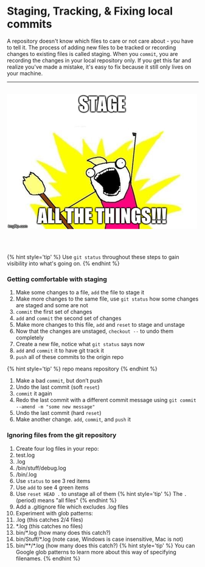 # Staging, Tracking, &amp; Fixing local commits
A repository doesn't know which files to care or not care about - you have to tell it.  The process of adding new files to be tracked or recording changes to existing files is called staging.  When you `commit`, you are recording the changes in your local repository only.  If you get this far and realize you've made a mistake, it's easy to fix because it still only lives on your machine.

<hr><br>

<div>
    <img src="2-meme.jpg">
</div>

<br><br>


{% hint style='tip' %}
Use `git status` throughout these steps to gain visibility into what's going on.
{% endhint %}

### Getting comfortable with staging

1. Make some changes to a file, `add` the file to stage it
1. Make more changes to the same file, use `git status` how some changes are staged and some are not
1. `commit` the first set of changes
1. `add` and `commit` the second set of changes
1. Make more changes to this file, `add` and `reset` to stage and unstage
1. Now that the changes are unstaged, `checkout --` to undo them completely
1. Create a new file, notice what `git status` says now
1. `add` and `commit` it to have git track it
1. `push` all of these commits to the origin repo

  {% hint style='tip' %}
  repo means repository
  {% endhint %}
  
1. Make a bad `commit`, but don’t push
1. Undo the last commit (soft `reset`)
1. `commit` it again
1. Redo the last commit with a different commit message using `git commit --amend -m "some new message"`
1. Undo the last commit (hard `reset`)
1. Make another change.  `add`, `commit`, and `push` it

### Ignoring files from the git repository

1. Create four log files in your repo:
  1. test.log
  1. .log
  1. /bin/stuff/debug.log
  1. /bin/.log
1. Use `status` to see 3 red items
1. Use `add` to see 4 green items
1. Use `reset HEAD .` to unstage all of them
  {% hint style='tip' %}
  The `.` (period) means "all files"
  {% endhint %}
1. Add a .gitignore file which excludes .log files
1. Experiment with glob patterns:
  1. .log (this catches 2/4 files)
  1. \*.log (this catches no files)
  1. bin/\*.log (how many does this catch?)
  1. bin/Stuff/\*.log (note case, Windows is case insensitive, Mac is not)
  1. bin/\*\*/\*.log (how many does this catch?)
    {% hint style='tip' %}
    You can Google glob patterns to learn more about this way of specifying filenames.
    {% endhint %}
